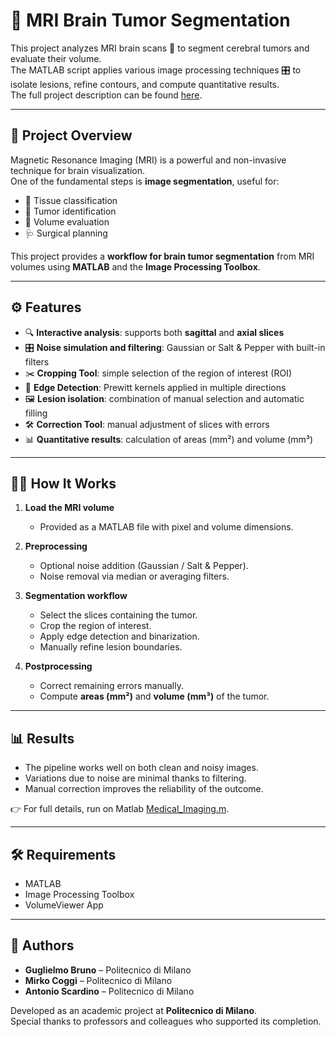 # 🧠 MRI Brain Tumor Segmentation  

This project analyzes MRI brain scans 🧠 to segment cerebral tumors and evaluate their volume.  
The MATLAB script applies various image processing techniques 🎛️ to isolate lesions, refine contours, and compute quantitative results.  
The full project description can be found [here](./Medical_Imaging.pdf).  

---

## 🚀 Project Overview  

Magnetic Resonance Imaging (MRI) is a powerful and non-invasive technique for brain visualization.  
One of the fundamental steps is **image segmentation**, useful for:  
- 🧩 Tissue classification  
- 🎯 Tumor identification  
- 📐 Volume evaluation  
- 🩺 Surgical planning  

This project provides a **workflow for brain tumor segmentation** from MRI volumes using **MATLAB** and the **Image Processing Toolbox**.  

---

## ⚙️ Features  

- 🔍 **Interactive analysis**: supports both **sagittal** and **axial slices**  
- 🎛️ **Noise simulation and filtering**: Gaussian or Salt & Pepper with built-in filters  
- ✂️ **Cropping Tool**: simple selection of the region of interest (ROI)  
- 🎨 **Edge Detection**: Prewitt kernels applied in multiple directions  
- 🖼️ **Lesion isolation**: combination of manual selection and automatic filling  
- 🛠️ **Correction Tool**: manual adjustment of slices with errors  
- 📊 **Quantitative results**: calculation of areas (mm²) and volume (mm³)  

---

## 🧑‍💻 How It Works  

1. **Load the MRI volume**  
   - Provided as a MATLAB file with pixel and volume dimensions.  

2. **Preprocessing**  
   - Optional noise addition (Gaussian / Salt & Pepper).  
   - Noise removal via median or averaging filters.  

3. **Segmentation workflow**  
   - Select the slices containing the tumor.  
   - Crop the region of interest.  
   - Apply edge detection and binarization.  
   - Manually refine lesion boundaries.  

4. **Postprocessing**  
   - Correct remaining errors manually.  
   - Compute **areas (mm²)** and **volume (mm³)** of the tumor.  

---

## 📊 Results  

- The pipeline works well on both clean and noisy images.  
- Variations due to noise are minimal thanks to filtering.  
- Manual correction improves the reliability of the outcome.  

👉 For full details, run on Matlab [Medical_Imaging.m](Medical_Imaging.m).  

---

## 🛠️ Requirements  

- MATLAB  
- Image Processing Toolbox  
- VolumeViewer App  

---

## 👥 Authors  

- **Guglielmo Bruno** – Politecnico di Milano  
- **Mirko Coggi** – Politecnico di Milano  
- **Antonio Scardino** – Politecnico di Milano  

Developed as an academic project at **Politecnico di Milano**.  
Special thanks to professors and colleagues who supported its completion.  

